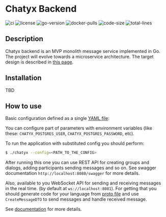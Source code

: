 # Chatyx Backend

![ci](https://github.com/Mort4lis/scht-backend/actions/workflows/main.yml/badge.svg)
![license](https://img.shields.io/github/license/Chatyx/backend)
![go-version](https://img.shields.io/github/go-mod/go-version/Chatyx/backend)
![docker-pulls](https://img.shields.io/docker/pulls/mortalis/scht-backend)
![code-size](https://img.shields.io/github/languages/code-size/Chatyx/backend)
![total-lines](https://img.shields.io/tokei/lines/github/Chatyx/backend)

## Description

Chatyx backend is an MVP monolith message service implemented in Go. The project will evolve 
towards a microservice architecture. The target design is described in [this page](./docs/README.md).

## Installation

TBD

## How to use

Basic configuration defined as a single [YAML file](./configs/config.yaml):

You can configure part of parameters with environment variables
(like these: `CHATYX_POSTGRES_USER`, `CHATYX_POSTGRES_PASSWORD`, etc).

To run the application with substituted config you should perform:

```bash
$ ./chatyx --config=<PATH_TO_THE_CONFIG>
```

After running this one you can use REST API for creating groups and dialogs, adding participants
sending messages and so on. See swagger documentation `http://localhost:8080/swagger` for more details.

Also, available to you WebSocket API for sending and receiving messages in the real time.
(by default at `ws://localhost:8081`). For getting that you should generate code for your 
language from [proto file](./internal/encoding/proto/message.proto) and use `CreateMessageDTO` to
send messages and handle received message.

See [documentation](https://developers.google.com/protocol-buffers) for more details.